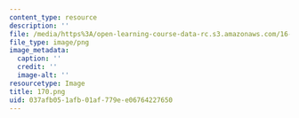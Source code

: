 ```yaml
---
content_type: resource
description: ''
file: /media/https%3A/open-learning-course-data-rc.s3.amazonaws.com/16-687-private-pilot-ground-school-january-iap-2019/037afb051afb01af779ee06764227650_170.png
file_type: image/png
image_metadata:
  caption: ''
  credit: ''
  image-alt: ''
resourcetype: Image
title: 170.png
uid: 037afb05-1afb-01af-779e-e06764227650
---
```

